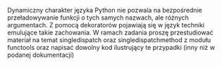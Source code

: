 Dynamiczny charakter języka Python nie pozwala na bezpośrednie przeładowywanie funkcji o tych samych
nazwach, ale różnych argumentach. Z pomocą dekoratorów pojawiają się w język techniki emulujące takie
zachowania. W ramach zadania proszę przestudiować materiał na temat singledispatch oraz
singledispatchmethod z modułu functools oraz napisać dowolny kod ilustrujący te przypadki (inny niż
w podanej dokumentacji)

